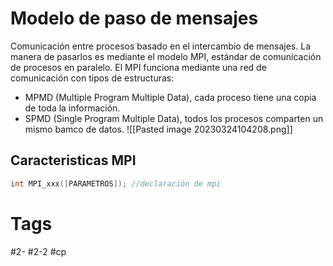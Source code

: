 # Modelo de paso de mensajes
Comunicación entre procesos basado en el intercambio de mensajes. La manera de pasarlos es mediante el modelo MPI, estándar de comunicación de procesos en paralelo.
El MPI funciona mediante una red de comunicación con tipos de estructuras:
- MPMD (Multiple Program Multiple Data), cada proceso tiene una copia de toda la información.
- SPMD (Single Program Multiple Data), todos los procesos comparten un mismo bamco de datos.
![[Pasted image 20230324104208.png]]
## Caracteristicas MPI

```C
int MPI_xxx([PARAMETROS]); //declaración de mpi

```
# Tags
#2- 
#2-2 
#cp 